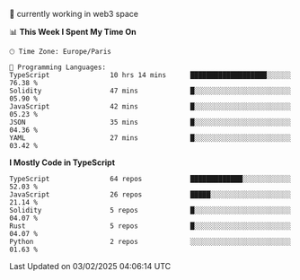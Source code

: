 🔭 currently working in web3 space

<!--START_SECTION:waka-->
📊 **This Week I Spent My Time On** 

```text
🕑︎ Time Zone: Europe/Paris

💬 Programming Languages: 
TypeScript               10 hrs 14 mins      ███████████████████░░░░░░   76.38 % 
Solidity                 47 mins             █░░░░░░░░░░░░░░░░░░░░░░░░   05.90 % 
JavaScript               42 mins             █░░░░░░░░░░░░░░░░░░░░░░░░   05.23 % 
JSON                     35 mins             █░░░░░░░░░░░░░░░░░░░░░░░░   04.36 % 
YAML                     27 mins             █░░░░░░░░░░░░░░░░░░░░░░░░   03.42 % 
```

**I Mostly Code in TypeScript** 

```text
TypeScript               64 repos            █████████████░░░░░░░░░░░░   52.03 % 
JavaScript               26 repos            █████░░░░░░░░░░░░░░░░░░░░   21.14 % 
Solidity                 5 repos             █░░░░░░░░░░░░░░░░░░░░░░░░   04.07 % 
Rust                     5 repos             █░░░░░░░░░░░░░░░░░░░░░░░░   04.07 % 
Python                   2 repos             ░░░░░░░░░░░░░░░░░░░░░░░░░   01.63 % 
```




 Last Updated on 03/02/2025 04:06:14 UTC
<!--END_SECTION:waka-->
